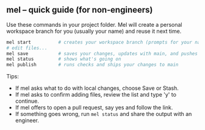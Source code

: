 ## mel – quick guide (for non‑engineers)

Use these commands in your project folder. Mel will create a personal workspace branch for you (usually your name) and reuse it next time.

```bash
mel start          # creates your workspace branch (prompts for your name)
# edit files...
mel save           # saves your changes, updates with main, and pushes
mel status         # shows what's going on
mel publish        # runs checks and ships your changes to main
```

Tips:
- If mel asks what to do with local changes, choose Save or Stash.
- If mel asks to confirm adding files, review the list and type 'y' to continue.
- If mel offers to open a pull request, say yes and follow the link.
- If something goes wrong, run `mel status` and share the output with an engineer.


